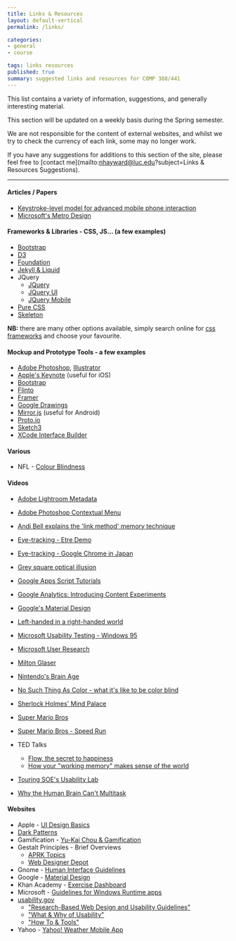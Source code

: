 ```yaml
---
title: Links & Resources
layout: default-vertical
permalink: /links/

categories:
- general
- course

tags: links resources
published: true
summary: suggested links and resources for COMP 388/441
---
```


This list contains a variety of information, suggestions, and generally interesting material.

This section will be updated on a weekly basis during the Spring semester.

We are not responsible for the content of external websites, and whilst we try to check the currency of each link, some may no longer work.

If you have any suggestions for additions to this section of the site, please feel free to [contact me](mailto:nhayward@luc.edu?subject=Links & Resources Suggestions).

***

#### Articles / Papers
* [Keystroke-level model for advanced mobile phone interaction](http://dl.acm.org/citation.cfm?id=1240851)
* [Microsoft's Metro Design](/assets/docs/Windows_Metro.PDF)

#### Frameworks & Libraries - CSS, JS... (a few examples)
  * [Bootstrap](http://getbootstrap.com/)
  * [D3](http://d3js.org/)
  * [Foundation](http://foundation.zurb.com/)
  * [Jekyll & Liquid](http://jekyllrb.com/docs/templates/)
  * JQuery
    * [JQuery](https://jquery.com/)
    * [JQuery UI](http://jqueryui.com/)
    * [JQuery Mobile](http://jquerymobile.com/)
  * [Pure CSS](http://purecss.io/)
  * [Skeleton](http://getskeleton.com/)

**NB:** there are many other options available, simply search online for [css frameworks](https://www.google.com/search?q=css+frameworks&oq=css+frameworks&aqs=chrome..69i57.2866j0j1&sourceid=chrome&es_sm=119&ie=UTF-8)
and choose your favourite.

#### Mockup and Prototype Tools - a few examples
  * [Adobe Photoshop](http://goo.gl/GsIYY0), [Illustrator](http://goo.gl/9K8Kfw)
  * [Apple's Keynote](http://keynotopia.com/guides/) (useful for iOS)
  * [Bootstrap](http://getbootstrap.com/)
  * [Flinto](https://www.flinto.com/)
  * [Framer](http://framerjs.com/)
  * [Google Drawings](http://goo.gl/qPRCfG)
  * [Mirror.js](http://jimulabs.com/mirrorjs-preview/) (useful for Android)
  * [Proto.io](https://proto.io/)
  * [Sketch3](http://bohemiancoding.com/sketch/)
  * [XCode Interface Builder](https://developer.apple.com/xcode/interface-builder/)

#### Various
  * NFL - [Colour Blindness](http://deadspin.com/stupid-nike-uniforms-wreaking-havoc-on-colorblind-nfl-f-1742272136)

#### Videos
* [Adobe Lightroom Metadata](https://helpx.adobe.com/lightroom/how-to/lightroom-filter-metadata.html)
* [Adobe Photoshop Contextual Menu](https://www.youtube.com/watch?v=CMuhA4HO3MI)
* [Andi Bell explains the 'link method' memory technique](https://www.youtube.com/watch?v=9NROegsMqNc)
* [Eye-tracking - Etre Demo](https://www.youtube.com/embed/lo_a2cfBUGc)
* [Eye-tracking - Google Chrome in Japan](https://www.youtube.com/embed/-K94bZIAiGo)
* [Grey square optical illusion](https://www.youtube.com/watch?v=z9Sen1HTu5o)
* [Google Apps Script Tutorials](https://www.youtube.com/watch?v=Pgfbl_o9WvM&index=27&list=PL68F511F6E3C122EB)
* [Google Analytics: Introducing Content Experiments](https://www.youtube.com/watch?v=TGrujIh2H0I)
* [Google's Material Design](https://www.youtube.com/watch?v=p4gmvHyuZzw)
* [Left-handed in a right-handed world](https://www.youtube.com/watch?v=g1swN72r5Fk)
* [Microsoft Usability Testing - Windows 95](https://www.youtube.com/watch?v=2tdxj-5u7Eo)
* [Microsoft User Research](https://www.youtube.com/watch?v=v_s13VtPpJQ)
* [Milton Glaser](http://vimeo.com/11577085)
* [Nintendo's Brain Age](https://www.youtube.com/watch?v=JUvBQxBgis0)
* [No Such Thing As Color - what it's like to be color blind](https://www.youtube.com/watch?v=AUsups6Mk3I)
* [Sherlock Holmes' Mind Palace](http://www.criticalcommons.org/Members/ccManager/clips/sherlocks2e2memorypalace.mp4/view)
* [Super Mario Bros](http://youtu.be/2ZuhSB64quY?t=27s)
* [Super Mario Bros - Speed Run](https://www.youtube.com/watch?v=kcmKPmj9yeE)

* TED Talks
  * [Flow, the secret to happiness](http://www.ted.com/talks/mihaly_csikszentmihalyi_on_flow)
  * [How your "working memory" makes sense of the world](http://www.ted.com/talks/peter_doolittle_how_your_working_memory_makes_sense_of_the_world?language=en)
* [Touring SOE's Usability Lab](https://www.youtube.com/watch?v=pAZglMkQsmg)
* [Why the Human Brain Can't Multitask](https://www.youtube.com/watch?v=BpD3PxrgICU)

#### Websites
* Apple - [UI Design Basics](https://developer.apple.com/library/ios/documentation/UserExperience/Conceptual/MobileHIG/index.html)
* [Dark Patterns](http://darkpatterns.org/)
* Gamification - [Yu-Kai Chou & Gamification](http://www.yukaichou.com/gamification-examples/top-10-gamification-examples-human-race/#.VN0SLFPF-Qw)
* Gestalt Principles - Brief Overviews
  * [APRK Topics](http://frnsys.com/topics/gestalt)
  * [Web Designer Depot](http://www.webdesignerdepot.com/2011/08/strengthening-behavioral-cues-in-ux-web-design-with-gestalt-principles/)
* Gnome - [Human Interface Guidelines](https://developer.gnome.org/)
* Google - [Material Design](http://www.google.com/design/spec/material-design/introduction.html)
* Khan Academy - [Exercise Dashboard](https://www.khanacademy.org/exercisedashboard)
* Microsoft - [Guidelines for Windows Runtime apps](http://msdn.microsoft.com/library/windows/apps/hh465424.aspx)
* [usability.gov](http://www.usability.gov/)
  * ["Research-Based Web Design and Usability Guidelines"](http://guidelines.usability.gov/)
  * ["What & Why of Usability"](http://www.usability.gov/what-and-why/index.html)
  * ["How To & Tools"](http://www.usability.gov/how-to-and-tools/index.html)
* Yahoo - [Yahoo! Weather Mobile App](https://mobile.yahoo.com/weather/)

